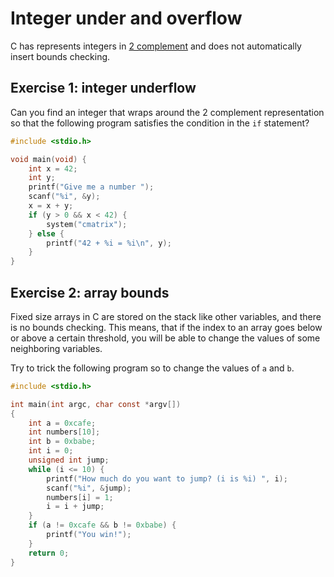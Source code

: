 # Integer under and overflow

C has represents integers in [2 complement](https://en.wikipedia.org/wiki/Two's_complement) and does not automatically insert bounds checking.

## Exercise 1: integer underflow

Can you find an integer that wraps around the 2 complement representation so that the following program satisfies the condition in the `if` statement?

```c
#include <stdio.h>

void main(void) {
    int x = 42;
    int y;
    printf("Give me a number ");
    scanf("%i", &y);
    x = x + y;
    if (y > 0 && x < 42) {
        system("cmatrix");
    } else {
        printf("42 + %i = %i\n", y);
    }
}
```

## Exercise 2: array bounds

Fixed size arrays in C are stored on the stack like other variables, and there is no bounds checking.
This means, that if the index to an array goes below or above a certain threshold, you will be able to change the values of some neighboring variables.

Try to trick the following program so to change the values of `a` and `b`.

```c
#include <stdio.h>

int main(int argc, char const *argv[])
{
    int a = 0xcafe;
    int numbers[10];
    int b = 0xbabe;
    int i = 0;
    unsigned int jump;
    while (i <= 10) {
        printf("How much do you want to jump? (i is %i) ", i);
        scanf("%i", &jump);
        numbers[i] = 1;
        i = i + jump;
    }
    if (a != 0xcafe && b != 0xbabe) {
        printf("You win!");
    }
    return 0;
}
```